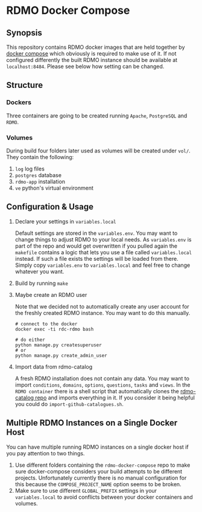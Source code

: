 # RDMO Docker Compose

## Synopsis
This repository contains RDMO docker images that are held together by [docker compose](https://github.com/docker/compose/releases) which obviously is required to make use of it. If not configured differently the built RDMO instance should be available at `localhost:8484`. Please see below how setting can be changed.


## Structure
### Dockers
Three containers are going to be created running `Apache`, `PostgreSQL` and `RDMO`.

### Volumes
During build four folders later used as volumes will be created under `vol/`. They contain the following:

1. `log` log files
1. `postgres` database
1. `rdmo-app` installation
1. `ve` python's virtual environment


## Configuration & Usage
1. Declare your settings in `variables.local`

    Default settings are stored in the `variables.env`. You may want to change things to adjust RDMO to your local needs. As `variables.env` is part of the repo and would get overwritten if you pulled again the `makefile` contains a logic that lets you use a file called `variables.local` instead. If such a file exists the settings will be loaded from there. Simply copy `variables.env` to `variables.local` and feel free to change whatever you want.

1. Build by running `make`

1. Maybe create an RDMO user

    Note that we decided not to automatically create any user account for the freshly created RDMO instance. You may want to do this manually.

    ```shell
    # connect to the docker
    docker exec -ti rdc-rdmo bash

    # do either
    python manage.py createsuperuser
    # or
    python manage.py create_admin_user
    ```

1. Import data from rdmo-catalog

    A fresh RDMO installation does not contain any data. You may want to import `conditions`, `domains`, `options`, `questions`, `tasks` and `views`. In the `RDMO container` there is a shell script that automatically clones the [rdmo-catalog repo](https://github.com/rdmorganiser/rdmo-catalog) and imports everything in it. If you consider it being helpful you could do `import-github-catalogues.sh`.

## Multiple RDMO Instances on a Single Docker Host
You can have multiple running RDMO instances on a single docker host if you pay attention to two things.

1. Use different folders containing the `rdmo-docker-compose` repo to make sure docker-compose considers your build attempts to be different projects. Unfortunately currently there is no manual configuration for this because the `COMPOSE_PROJECT_NAME` option seems to be broken.
1. Make sure to use different `GLOBAL_PREFIX` settings in your `variables.local` to avoid conflicts between your docker containers and volumes.
